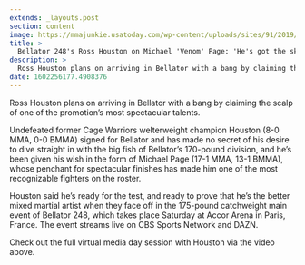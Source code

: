 ```yaml
--- 
extends: _layouts.post 
section: content 
image: https://mmajunkie.usatoday.com/wp-content/uploads/sites/91/2019/11/cagewarriors-ross-houston-1.jpg?w=1000&h=576&crop=1 
title: > 
  Bellator 248's Ross Houston on Michael 'Venom' Page: 'He's got the skills, but I know I'm better' 
description: > 
  Ross Houston plans on arriving in Bellator with a bang by claiming the scalp of one of the promotion’s most spectacular talents.Undefeated former Cage Warriors welterweight champion Houston (8-0 MMA, 0-0 BMMA) signed for Bellator and has made no secret of his desire to dive straight in with the big fish of Bellator’s 170-pound division, and he’s been given his wish in the form of Michael Page (17-1 MMA, 13-1 BMMA), whose penchant for spectacular finishes has made him one of the most recognizable fighters on the roster.Houston said he’s ready for the test, and ready to prove that he’s the better mixed martial artist when they face off in the 175-pound catchweight main event of Bellator 248, which takes place Saturday at Accor Arena in Paris, France.The event streams live on CBS Sports Network and DAZN.Check out the full virtual media day session with Houston via the video above. 
date: 1602256177.4908376 
--- 
```

Ross Houston plans on arriving in Bellator with a bang by claiming the scalp of one of the promotion’s most spectacular talents.

Undefeated former Cage Warriors welterweight champion Houston (8-0 MMA, 0-0 BMMA) signed for Bellator and has made no secret of his desire to dive straight in with the big fish of Bellator’s 170-pound division, and he’s been given his wish in the form of Michael Page (17-1 MMA, 13-1 BMMA), whose penchant for spectacular finishes has made him one of the most recognizable fighters on the roster.

Houston said he’s ready for the test, and ready to prove that he’s the better mixed martial artist when they face off in the 175-pound catchweight main event of Bellator 248, which takes place Saturday at Accor Arena in Paris, France. The event streams live on CBS Sports Network and DAZN.

Check out the full virtual media day session with Houston via the video above.